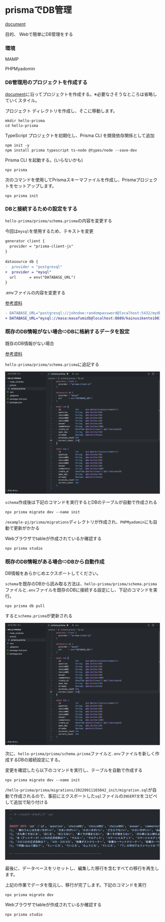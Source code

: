 # prismaでDB管理

[document](https://www.prisma.io/)

目的、 Webで簡単にDB管理をする

### 環境

MAMP

PHPMyadomin

### DB管理用のプロジェクトを作成する

[document](https://www.prisma.io/docs/getting-started/setup-prisma/start-from-scratch/relational-databases-typescript-postgres)に沿ってプロジェクトを作成する。※必要なさそうなところは省略していくスタイル。


プロジェクト ディレクトリを作成し、そこに移動します。

```bush
mkdir hello-prisma 
cd hello-prisma
```

TypeScript プロジェクトを初期化し、Prisma CLI を開発依存関係として追加

```bush
npm init -y 
npm install prisma typescript ts-node @types/node --save-dev
```

Prisma CLI を起動する。(いらないかも)

```bush
npx prisma
```

次のコマンドを使用してPrismaスキーマファイルを作成し、Prismaプロジェクトをセットアップします。

```bush
npx prisma init
```

### DBと接続するための設定をする

`hello-prisma/prisma/schema.prisma`の内容を変更する

今回は`mysql`を使用するため、テキストを変更

```diff prisma
generator client {
  provider = "prisma-client-js"
}

datasource db {
-  provider = "postgresql"
+  provider = "mysql"
  url      = env("DATABASE_URL")
}
```

.envファイルの内容を変更する

[参考資料](https://www.prisma.io/docs/concepts/database-connectors/mysql)

```diff .env
- DATABASE_URL="postgresql://johndoe:randompassword@localhost:5432/mydb?schema=public"
+ DATABASE_URL="mysql://masa:masafumidb@localhost:8889/kainusikentei001"
```

### 既存のDB情報がない場合⇨DBに格納するデータを設定

既存のDB情報がない場合

[参考資料](https://www.prisma.io/docs/getting-started/setup-prisma/start-from-scratch/relational-databases/using-prisma-migrate-typescript-postgres)

`hello-prisma/prisma/schema.prisma`に追記する

<img src="./img/schema001.png">

`schema`作成後は下記のコマンドを実行するとDBのテーブルが自動で作成される

```bush
npx prisma migrate dev --name init
```

`/example-pj/prisma/migrations`ディレクトリが作成され、`PHPMyadomin`にも自動で更新がかかる

Webブラウザでtableが作成されているか確認する

```bush
npx prisma studio
```

### 既存のDB情報がある場合⇨DBから自動作成

DB情報をあらかじめエクスポートしてください。

`schema`を既存のDBから読み取る方法は、`hello-prisma/prisma/schema.prisma`ファイルと`.env`ファイルを既存のDBに接続する設定にし、下記のコマンドを実行。

```bush
npx prisma db pull
```

すると`schema.prisma`が更新される

<img src="./img/schema001.png">

次に、`hello-prisma/prisma/schema.prisma`ファイルと`.env`ファイルを新しく作成するDBの接続設定にする。

変更を確認したら以下のコマンドを実行し、テーブルを自動で作成する

```bush
npx prisma migrate dev --name init
```

`/hello-prisma/prisma/migrations/20220911165042_init/migration.sql`が自動で作成されるので、事前にエクスポートした`sql`ファイルの`INSERT文`をコピペして追加で貼り付ける

<img src="./img/insert.png">

最後に、データベースをリセットし、編集した移行を含むすべての移行を再生します。

上記の作業でデータを復元し、移行が完了します。下記のコマンドを実行

```bush
npx prisma migrate dev
```

Webブラウザでtableが作成されているか確認する

```bush
npx prisma studio
```




